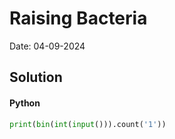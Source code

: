 
# Raising Bacteria

Date: 04-09-2024

## Solution
#### Python
```python
print(bin(int(input())).count('1'))
```
        